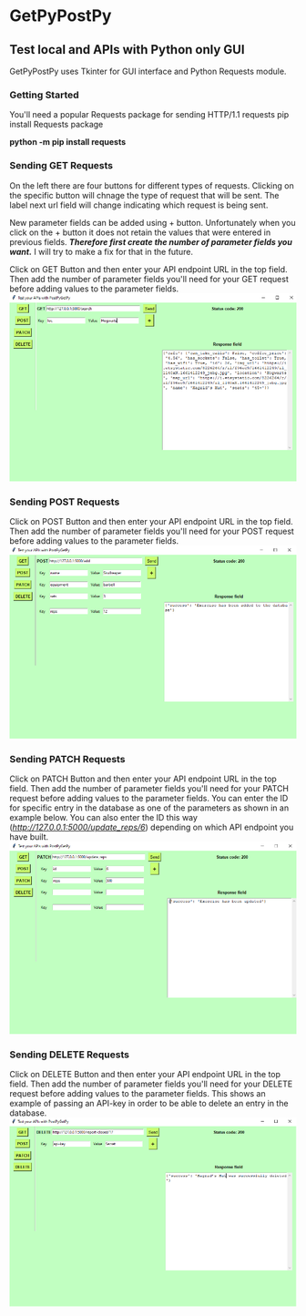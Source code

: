 # GetPyPostPy
## Test local and APIs with Python only GUI
GetPyPostPy uses Tkinter for GUI interface and Python Requests module.

### Getting Started
You'll need a popular Requests package for sending HTTP/1.1 requests
pip install Requests package

**python -m pip install requests**

### Sending GET Requests
On the left there are four buttons for different types of requests. 
Clicking on the specific button will chnage the type of request that will be sent. The label next url field will change indicating which request is being sent.

New parameter fields can be added using + button. Unfortunately when you click on the + button it does not retain the values that were entered in previous fields. ***Therefore first create the number of parameter fields you want.*** I will try to make a fix for that in the future.

Click on GET Button and then enter your API endpoint URL in the top field. Then add the number of parameter fields you'll need for your GET request before adding values to the parameter fields. 
![Screen Shot](pics/GET.png)

### Sending POST Requests
Click on POST Button and then enter your API endpoint URL in the top field. Then add the number of parameter fields you'll need for your POST request before adding values to the parameter fields. 
![Screen Shot](pics/POST.png)

### Sending PATCH Requests
Click on PATCH Button and then enter your API endpoint URL in the top field. Then add the number of parameter fields you'll need for your PATCH request before adding values to the parameter fields. 
You can enter the ID for specific entry in the database as one of the parameters as shown in an example below. 
You can also enter the ID this way (*http://127.0.0.1:5000/update_reps/6*) depending on which API endpoint you have built. 
![Screen Shot](pics/PATCH.png)

### Sending DELETE Requests
Click on DELETE Button and then enter your API endpoint URL in the top field. Then add the number of parameter fields you'll need for your DELETE request before adding values to the parameter fields. 
This shows an example of passing an API-key in order to be able to delete an entry in the database. 
![Screen Shot](pics/DELETE.png)
